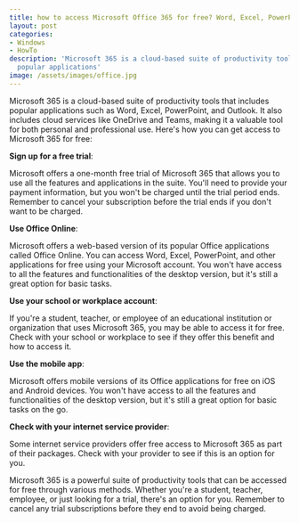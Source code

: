 ```yaml
---
title: how to access Microsoft Office 365 for free? Word, Excel, PowerPoint, and Outlook
layout: post
categories:
- Windows
- HowTo
description: 'Microsoft 365 is a cloud-based suite of productivity tools that includes
  popular applications'
image: /assets/images/office.jpg
---
```


Microsoft 365 is a cloud-based suite of productivity tools that includes popular applications such as Word, Excel, PowerPoint, and Outlook. It also includes cloud services like OneDrive and Teams, making it a valuable tool for both personal and professional use. Here's how you can get access to Microsoft 365 for free:

**Sign up for a free trial**: 

Microsoft offers a one-month free trial of Microsoft 365 that allows you to use all the features and applications in the suite. You'll need to provide your payment information, but you won't be charged until the trial period ends. Remember to cancel your subscription before the trial ends if you don't want to be charged.

**Use Office Online**:

Microsoft offers a web-based version of its popular Office applications called Office Online. You can access Word, Excel, PowerPoint, and other applications for free using your Microsoft account. You won't have access to all the features and functionalities of the desktop version, but it's still a great option for basic tasks.

**Use your school or workplace account**: 

If you're a student, teacher, or employee of an educational institution or organization that uses Microsoft 365, you may be able to access it for free. Check with your school or workplace to see if they offer this benefit and how to access it.

**Use the mobile app**: 

Microsoft offers mobile versions of its Office applications for free on iOS and Android devices. You won't have access to all the features and functionalities of the desktop version, but it's still a great option for basic tasks on the go.

**Check with your internet service provider**: 

Some internet service providers offer free access to Microsoft 365 as part of their packages. Check with your provider to see if this is an option for you.

Microsoft 365 is a powerful suite of productivity tools that can be accessed for free through various methods. Whether you're a student, teacher, employee, or just looking for a trial, there's an option for you. Remember to cancel any trial subscriptions before they end to avoid being charged.
